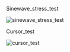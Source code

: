 

Sinewave_stress_test

![sinewave_stress_test](https://user-images.githubusercontent.com/95479952/162120381-b6ba881b-f51b-41d6-8561-cf4979e38248.gif)

Cursor_test

![cursor_test](https://user-images.githubusercontent.com/95479952/162120398-e4de618e-2e49-4763-842d-d01f8d180d9e.gif)
